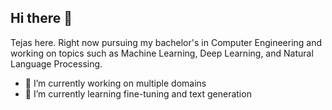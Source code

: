 ## Hi there 👋
Tejas here. Right now pursuing my bachelor's in Computer Engineering and working on topics such as Machine Learning, Deep Learning, and Natural Language Processing.

- 🔭 I’m currently working on multiple domains
- 🌱 I’m currently learning fine-tuning and text generation


